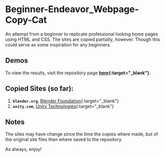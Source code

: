 # Beginner-Endeavor_Webpage-Copy-Cat

An attempt from a beginner to replicate professional looking home pages using HTML and CSS. The sites are copied partially, however. Though this 
could serve as some inspiration for any beginners.

## Demos
To view the results, visit the repository page **[here](https://kchuene.github.io/Beginner-Endeavor_Webpage-Copy-Cat/){:target="_blank"}**.

## Copied Sites (so far):
1. **`blender.org`**, [Blender Foundation](https://www.blender.org/){:target="_blank"}
2. **`unity.com`**, [Unity Technologies](https://unity.com/){:target="_blank"}

## Notes
The sites may have change since the time the copies where made, but of the original site files then where saved to 
the repository. 

As always, enjoy!
